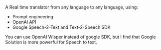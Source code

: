 A Real time translator from any language to any language, using:
- Prompt engineering
- OpenAI API
- Google Speech-2-Text and Text-2-Speech SDK


You can use OpenAI Wisper instead of google SDK, but I find that Google Solution is more powerful for Speech to text.
